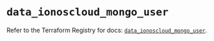 # `data_ionoscloud_mongo_user`

Refer to the Terraform Registry for docs: [`data_ionoscloud_mongo_user`](https://registry.terraform.io/providers/ionos-cloud/ionoscloud/6.4.12/docs/data-sources/mongo_user).
